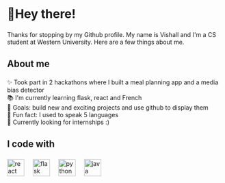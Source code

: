 <h1 align="left">👋Hey  there!</h1>

###

<p align="left">Thanks for stopping by my Github profile. My name is Vishall and I'm a CS student at Western University. Here are a few things about me.</p>

###

<h2 align="left">About me</h2>

###

<p align="left">✨ Took part in 2 hackathons where I built a meal planning app and a media bias detector<br>📚 I'm currently learning flask, react and French<br>🎯 Goals: build new and exciting projects and use github to display them<br>🎲 Fun fact: I used to speak 5 languages <br>🔎 Currently looking for internships :)</p>

###

<h2 align="left">I code with</h2>

###

<div align="left">
  <img src="https://cdn.jsdelivr.net/gh/devicons/devicon/icons/react/react-original-wordmark.svg" height="40" alt="react logo"  />
  <img width="12" />
  <img src="https://skillicons.dev/icons?i=flask" height="40" alt="flask logo"  />
  <img width="12" />
  <img src="https://cdn.jsdelivr.net/gh/devicons/devicon/icons/python/python-plain.svg" height="40" alt="python logo"  />
  <img width="12" />
  <img src="https://cdn.jsdelivr.net/gh/devicons/devicon/icons/java/java-original.svg" height="40" alt="java logo"  />
</div>

###

